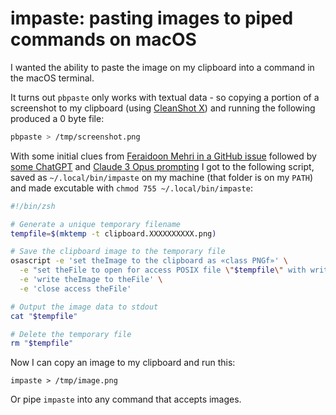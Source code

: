 # impaste: pasting images to piped commands on macOS

I wanted the ability to paste the image on my clipboard into a command in the macOS terminal.

It turns out `pbpaste` only works with textual data - so copying a portion of a screenshot to my clipboard (using [CleanShot X](https://cleanshot.com/)) and running the following produced a 0 byte file:
```bash
pbpaste > /tmp/screenshot.png
```
With some initial clues from [Feraidoon Mehri in a GitHub issue](https://github.com/simonw/llm/issues/331#issuecomment-2038425242) followed by [some ChatGPT](https://chat.openai.com/share/25e3f8f8-3e8a-4b40-aa3c-aa724d69a349) and [Claude 3 Opus prompting](https://gist.github.com/simonw/736bcc9bcfaef40a55deaa959fd57ca8) I got to the following script, saved as `~/.local/bin/impaste` on my machine (that folder is on my `PATH`) and made excutable with `chmod 755 ~/.local/bin/impaste`:

```zsh
#!/bin/zsh

# Generate a unique temporary filename
tempfile=$(mktemp -t clipboard.XXXXXXXXXX.png)

# Save the clipboard image to the temporary file
osascript -e 'set theImage to the clipboard as «class PNGf»' \
  -e "set theFile to open for access POSIX file \"$tempfile\" with write permission" \
  -e 'write theImage to theFile' \
  -e 'close access theFile'

# Output the image data to stdout
cat "$tempfile"

# Delete the temporary file
rm "$tempfile"
```
Now I can copy an image to my clipboard and run this:
```
impaste > /tmp/image.png
```
Or pipe `impaste` into any command that accepts images.
